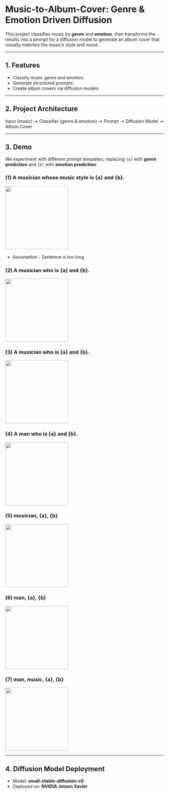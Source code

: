 # Music-to-Album-Cover: Genre & Emotion Driven Diffusion

This project classifies music by **genre** and **emotion**, then transforms the results into a prompt for a diffusion model to generate an album cover that visually matches the music’s style and mood.  

---

## 1. Features
- Classify music genre and emotion  
- Generate structured prompts  
- Create album covers via diffusion models  

---

## 2. Project Architecture

Input (music) → Classifier (genre & emotion) → Prompt → Diffusion Model → Album Cover

---

## 3. Demo

We experiment with different prompt templates, replacing `{a}` with **genre prediction** and `{b}` with **emotion prediction**:

### (1) A musician whose music style is {a} and {b}.
<img src="https://drive.google.com/uc?export=view&id=1d4E4_otNC7CNWVTJdfxTrlZOYOskKc9I" height="200"/>

- Assumption：Sentence is too long
  
### (2) A musician who is {a} and {b}.
<img src="https://drive.google.com/uc?export=view&id=1z9rLeG9BV4cBPzaFbSYLSQqYdr6aPUmC" height="200"/>

### (3) A musician who is {a} and {b}.
<img src="https://drive.google.com/uc?export=view&id=10VIv1gwQ2jahgnPagXfAfQwGFJknKthg" height="200"/>

### (4) A man who is {a} and {b}.
<img src="https://drive.google.com/file/d/1hVwli2V-piGOrnO6bv_nGP7RhJlPc3eG/view?usp=share_link" height="200"/>

### (5) musician, {a}, {b}
<img src="https://drive.google.com/uc?export=view&id=1z9rLeG9BV4cBPzaFbSYLSQqYdr6aPUmC" height="200"/>

### (6) man, {a}, {b}
<img src="https://drive.google.com/uc?export=view&id=1z9rLeG9BV4cBPzaFbSYLSQqYdr6aPUmC" height="200"/>

### (7) man, music, {a}, {b}
<img src="https://drive.google.com/uc?export=view&id=1z9rLeG9BV4cBPzaFbSYLSQqYdr6aPUmC" height="200"/>

---

## 4. Diffusion Model Deployment
- Model: **small-stable-diffusion-v0**  
- Deployed on: **NVIDIA Jetson Xavier**
